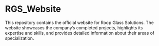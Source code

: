 # RGS_Website
This repository contains the official website for Roop Glass Solutions. The website showcases the company’s completed projects, highlights its expertise and skills, and provides detailed information about their areas of specialization.
